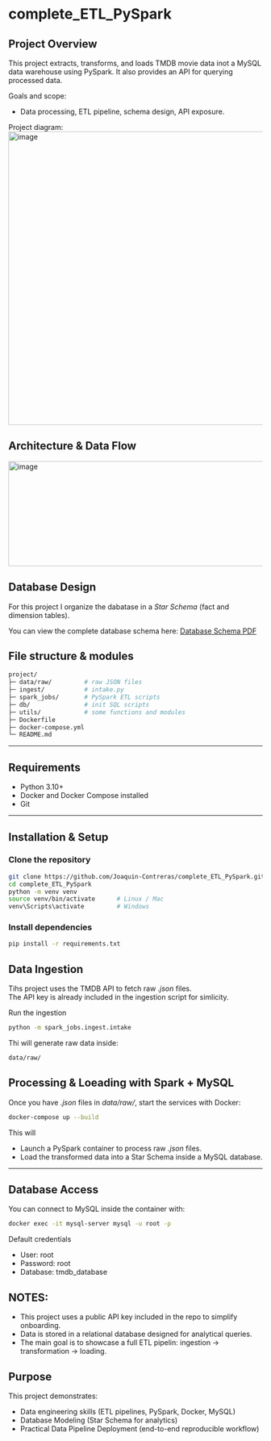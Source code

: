 # complete_ETL_PySpark

## Project Overview

This project extracts, transforms, and loads TMDB movie data inot a MySQL data warehouse using PySpark. It also provides an API for querying processed data.

Goals and scope:
- Data processing, ETL pipeline, schema design, API exposure.

Project diagram:
<img width="1459" height="582" alt="image" src="https://github.com/user-attachments/assets/bf37f55b-022a-4f3a-88e6-4471c0a1c1fe" />


## Architecture & Data Flow
<img width="988" height="208" alt="image" src="https://github.com/user-attachments/assets/d0c43883-bc86-46ab-9f28-6635370478aa" />

## Database Design

For this project I organize the dabatase in a *Star Schema* (fact and dimension tables).

You can view the complete database schema here: [Database Schema PDF](database_schema.pdf)

## File structure & modules
```bash
project/
├─ data/raw/         # raw JSON files
├─ ingest/           # intake.py
├─ spark_jobs/       # PySpark ETL scripts
├─ db/               # init SQL scripts
├─ utils/            # some functions and modules
├─ Dockerfile
├─ docker-compose.yml
└─ README.md

```

---

## Requirements  
- Python 3.10+  
- Docker and Docker Compose installed  
- Git  

---

## Installation & Setup  

### Clone the repository  
```bash
git clone https://github.com/Joaquin-Contreras/complete_ETL_PySpark.git
cd complete_ETL_PySpark
python -m venv venv
source venv/bin/activate      # Linux / Mac
venv\Scripts\activate         # Windows
```
### Install dependencies
```bash
pip install -r requirements.txt
```


## Data Ingestion
Tihs project uses the TMDB API to fetch raw *.json* files.
<br>
The API key is already included in the ingestion script for simlicity.

Run the ingestion
```bash
python -m spark_jobs.ingest.intake
```
Thi will generate raw data inside:
```bash
data/raw/
```

## Processing & Loeading with Spark + MySQL

Once you have *.json* files in *data/raw/*, start the services with Docker:
```bash
docker-compose up --build
```
This will
- Launch a PySpark container to process raw *.json* files.
- Load the transformed data into a Star Schema inside a MySQL database.
--- 

## Database Access

You can connect to MySQL inside the container with:
```bash
docker exec -it mysql-server mysql -u root -p
```
Default credentials
- User: root
- Password: root
- Database: tmdb_database

## NOTES:

- This project uses a public API key included in the repo to simplify onboarding.
- Data is stored in a relational database designed for analytical queries.
- The main goal is to showcase a full ETL pipelin: ingestion -> transformation -> loading.

## Purpose

This project demonstrates:
- Data engineering skills (ETL pipelines, PySpark, Docker, MySQL)
- Database Modeling (Star Schema for analytics)
- Practical Data Pipeline Deployment (end-to-end reproducible workflow)



















